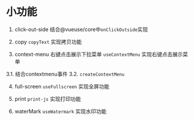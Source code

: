 <!--
 * @Date: 2024-07-23 09:43:30
 * @LastEditors: phil_litian
-->


# 小功能


1. click-out-side 
  结合@vueuse/core中`onClickOutside`实现

2. copy 
  `copyText` 实现拷贝功能

3. context-menu 右键点击展示下拉菜单 
  `useContextMenu` 实现右键点击展示菜单

  3.1. 结合contextmenu事件
  3.2. `createContextMenu`

4. full-screen
  `useFullscreen` 实现全屏功能

5. print
  `print-js` 实现打印功能

6. waterMark
  `useWatermark` 实现水印功能

